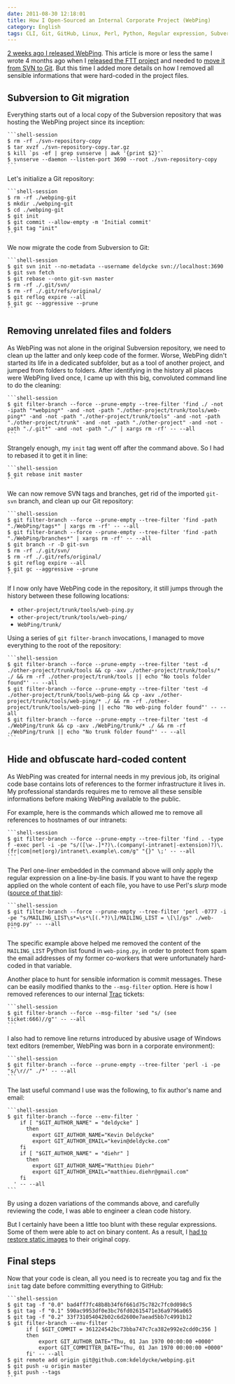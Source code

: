 ```yaml
---
date: 2011-08-30 12:18:01
title: How I Open-Sourced an Internal Corporate Project (WebPing)
category: English
tags: CLI, Git, GitHub, Linux, Perl, Python, Regular expression, Subversion, trac, webping
---
```


[2 weeks ago I released WebPing](https://kevin.deldycke.com/2011/08/webping-open-sourced/). This article is more or less the same I wrote 4 months ago when I [released the FTT project](https://kevin.deldycke.com/2011/03/feed-tracking-tool-released-open-source-license/) and needed to [move it from SVN to Git](https://kevin.deldycke.com/2011/04/ftt-migration-subversion-git/). But this time I added more details on how I removed all sensible informations that were hard-coded in the project files.

## Subversion to Git migration

Everything starts out of a local copy of the Subversion repository that was hosting the WebPing project since its inception:

    ```shell-session
    $ rm -rf ./svn-repository-copy
    $ tar xvzf ./svn-repository-copy.tar.gz
    $ kill `ps -ef | grep svnserve | awk '{print $2}'`
    $ svnserve --daemon --listen-port 3690 --root ./svn-repository-copy
    ```

Let's initialize a Git repository:

    ```shell-session
    $ rm -rf ./webping-git
    $ mkdir ./webping-git
    $ cd ./webping-git
    $ git init
    $ git commit --allow-empty -m 'Initial commit'
    $ git tag "init"
    ```

We now migrate the code from Subversion to Git:

    ```shell-session
    $ git svn init --no-metadata --username deldycke svn://localhost:3690
    $ git svn fetch
    $ git rebase --onto git-svn master
    $ rm -rf ./.git/svn/
    $ rm -rf ./.git/refs/original/
    $ git reflog expire --all
    $ git gc --aggressive --prune
    ```

## Removing unrelated files and folders

As WebPing was not alone in the original Subversion repository, we need to clean up the latter and only keep code of the former. Worse, WebPing didn't started its life in a dedicated subfolder, but as a tool of another project, and jumped from folders to folders. After identifying in the history all places were WebPing lived once, I came up with this big, convoluted command line to do the cleaning:

    ```shell-session
    $ git filter-branch --force --prune-empty --tree-filter 'find ./ -not -ipath "*webping*" -and -not -path "./other-project/trunk/tools/web-ping*" -and -not -path "./other-project/trunk/tools" -and -not -path "./other-project/trunk" -and -not -path "./other-project" -and -not -path "./.git*" -and -not -path "./" | xargs rm -rf' -- --all
    ```

Strangely enough, my `init` tag went off after the command above. So I had to rebased it to get it in line:

    ```shell-session
    $ git rebase init master
    ```

We can now remove SVN tags and branches, get rid of the imported `git-svn` branch, and clean up our Git repository:

    ```shell-session
    $ git filter-branch --force --prune-empty --tree-filter 'find -path "./WebPing/tags*" | xargs rm -rf' -- --all
    $ git filter-branch --force --prune-empty --tree-filter 'find -path "./WebPing/branches*" | xargs rm -rf' -- --all
    $ git branch -r -D git-svn
    $ rm -rf ./.git/svn/
    $ rm -rf ./.git/refs/original/
    $ git reflog expire --all
    $ git gc --aggressive --prune
    ```

If I now only have WebPing code in the repository, it still jumps through the history between these following locations:

  * `other-project/trunk/tools/web-ping.py`
  * `other-project/trunk/tools/web-ping/`
  * `WebPing/trunk/`

Using a series of `git filter-branch` invocations, I managed to move everything to the root of the repository:

    ```shell-session
    $ git filter-branch --force --prune-empty --tree-filter 'test -d ./other-project/trunk/tools && cp -axv ./other-project/trunk/tools/* ./ && rm -rf ./other-project/trunk/tools || echo "No tools folder found"' -- --all
    $ git filter-branch --force --prune-empty --tree-filter 'test -d ./other-project/trunk/tools/web-ping && cp -axv ./other-project/trunk/tools/web-ping/* ./ && rm -rf ./other-project/trunk/tools/web-ping || echo "No web-ping folder found"' -- --all
    $ git filter-branch --force --prune-empty --tree-filter 'test -d ./WebPing/trunk && cp -axv ./WebPing/trunk/* ./ && rm -rf ./WebPing/trunk || echo "No trunk folder found"' -- --all
    ```

## Hide and obfuscate hard-coded content

As WebPing was created for internal needs in my previous job, its original code base contains lots of references to the former infrastructure it lives in. My professional standards requires me to remove all these sensible informations before making WebPing available to the public.

For example, here is the commands which allowed me to remove all references to hostnames of our intranets:

    ```shell-session
    $ git filter-branch --force --prune-empty --tree-filter 'find . -type f -exec perl -i -pe "s/([\w-.]*?)\.(company(-intranet|-extension)?)\.(fr|com|net|org)/intranet\.example\.com/g" "{}" \;' -- --all
    ```

The Perl one-liner embedded in the command above will only apply the regular expression on a line-by-line basis. If you want to have the regexp applied on the whole content of each file, you have to use Perl's _slurp_ mode ([source of that tip](https://www.math.uiuc.edu/~hildebr/computer/perltips.html)):

    ```shell-session
    $ git filter-branch --force --prune-empty --tree-filter 'perl -0777 -i -pe "s/MAILING_LIST\s*=\s*\[(.*?)\]/MAILING_LIST = \[\]/gs" ./web-ping.py' -- --all
    ```

The specific example above helped me removed the content of the `MAILING_LIST` Python list found in `web-ping.py`, in order to protect from spam the email addresses of my former co-workers that were unfortunately hard-coded in that variable.

Another place to hunt for sensible information is commit messages. These can be easily modified thanks to the `--msg-filter` option. Here is how I removed references to our internal [Trac](https://trac.edgewall.org/) tickets:

    ```shell-session
    $ git filter-branch --force --msg-filter 'sed "s/ (see ticket:666)//g"' -- --all
    ```

I also had to remove line returns introduced by abusive usage of Windows text editors (remember, WebPing was born in a corporate environment):

    ```shell-session
    $ git filter-branch --force --prune-empty --tree-filter 'perl -i -pe "s/\r//" ./*' -- --all
    ```

The last useful command I use was the following, to fix author's name and email:

    ```shell-session
    $ git filter-branch --force --env-filter '
        if [ "$GIT_AUTHOR_NAME" = "deldycke" ]
          then
            export GIT_AUTHOR_NAME="Kevin Deldycke"
            export GIT_AUTHOR_EMAIL="kevin@deldycke.com"
        fi
        if [ "$GIT_AUTHOR_NAME" = "diehr" ]
          then
            export GIT_AUTHOR_NAME="Matthieu Diehr"
            export GIT_AUTHOR_EMAIL="matthieu.diehr@gmail.com"
        fi
      ' -- --all
    ```

By using a dozen variations of the commands above, and carefully reviewing the code, I was able to engineer a clean code history.

But I certainly have been a little too blunt with these regular expressions. Some of them were able to act on binary content. As a result, I [had to restore static images](https://github.com/kdeldycke/webping/commit/8c72cbee1a4f72066ffe9fa82b2b06baadca9f24) to their original copy.

## Final steps

Now that your code is clean, all you need is to recreate you tag and fix the `init` tag date before committing everything to GitHub:

    ```shell-session
    $ git tag -f "0.0" bad4ff7fc48b8b34f6f661d75c782c7fc0d098c5
    $ git tag -f "0.1" 590ac9953df0e3bc76fd02615471e36a9796a065
    $ git tag -f "0.2" 33f731054042b02c6d2600e7aead5bb7c4991b12
    $ git filter-branch --env-filter '
          if [ $GIT_COMMIT = 361224542bc73bba747c7ca382e992e2cdd0c356 ]
          then
              export GIT_AUTHOR_DATE="Thu, 01 Jan 1970 00:00:00 +0000"
              export GIT_COMMITTER_DATE="Thu, 01 Jan 1970 00:00:00 +0000"
          fi' -- --all
    $ git remote add origin git@github.com:kdeldycke/webping.git
    $ git push -u origin master
    $ git push --tags
    ```

